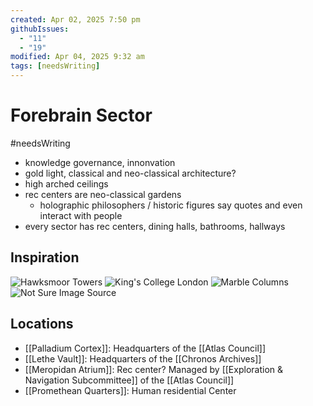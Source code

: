 ```yaml
---
created: Apr 02, 2025 7:50 pm
githubIssues:
  - "11"
  - "19"
modified: Apr 04, 2025 9:32 am
tags: [needsWriting]
---
```


# Forebrain Sector

#needsWriting 

- knowledge governance, innonvation
- gold light, classical and neo-classical architecture?
- high arched ceilings
- rec centers are neo-classical gardens
	- holographic philosophers / historic figures say quotes and even interact with people
- every sector has rec centers, dining halls, bathrooms, hallways

## Inspiration

![Hawksmoor Towers](https://upload.wikimedia.org/wikipedia/commons/thumb/9/95/UK-2014-Oxford-All_Souls_College_03.jpg/1024px-UK-2014-Oxford-All_Souls_College_03.jpg)
![King's College London](https://upload.wikimedia.org/wikipedia/commons/thumb/e/e3/Kclssa.jpg/330px-Kclssa.jpg)
![Marble Columns](https://www.limestone.com/wp-content/uploads/2019/05/05_22_19_Impression0530_mg_01-750x330.jpg)
![Not Sure Image Source](https://png.pngtree.com/thumb_back/fw800/background/20240930/pngtree-classic-interior-design-with-marble-columns-and-sunlight-image_16282568.jpg)

## Locations

- [[Palladium Cortex]]: Headquarters of the [[Atlas Council]]
-  [[Lethe Vault]]: Headquarters of the [[Chronos Archives]]
- [[Meropidan Atrium]]: Rec center? Managed by [[Exploration & Navigation Subcommittee]] of the [[Atlas Council]]
- [[Promethean Quarters]]: Human residential Center